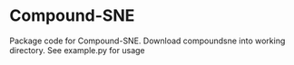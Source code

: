 # Compound-SNE

Package code for Compound-SNE. Download compoundsne into working directory. See example.py for usage
